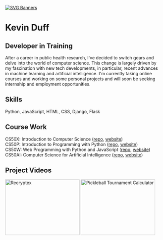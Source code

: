 [![SVG Banners](https://svg-banners.vercel.app/api?type=luminance&text1=KevinDuff_💻&width=900&height=150)](https://github.com/Akshay090/svg-banners)
# Kevin Duff
## Developer in Training

After a career in public health research, I've decided to switch gears and delve into the world of computer science. This change is largely driven by my fascination with new tech developments, in particular, recent advances in machine learning and artificial intelligence. I'm currently taking online courses and working on some personal projects and will soon be seeking internship and employment opportunities.

## Skills
Python, JavaScript, HTML, CSS, Django, Flask

## Course Work
CS50X: Introduction to Computer Science (<a href="https://github.com/kvnduff/CS50X/" target="_blank">repo</a>,
                                         <a href="https://cs50.harvard.edu/x/2022/" target="_blank">website</a>)<br>
CS50P: Introduction to Programming with Python (<a href="https://github.com/kvnduff/CS50P/" target="_blank">repo</a>,
                                                <a href="https://cs50.harvard.edu/python/2022//" target="_blank">website</a>)<br>
CS50W: Web Programming with Python and JavaScript (<a href="https://github.com/kvnduff/CS50W/" target="_blank">repo</a>,
                                                   <a href="https://cs50.harvard.edu/web/2020/" target="_blank">website</a>)<br>
CS50AI: Computer Science for Artificial Intelligence (<a href="https://github.com/kvnduff/CS50AI/" target="_blank">repo</a>,
                                                      <a href="https://cs50.harvard.edu/ai/2020/" target="_blank">website</a>)

## Project Videos
<div>
  <a href="http://www.youtube.com/watch?feature=player_embedded&v=M8JmcAFzFuo" target="_blank"><img src="http://img.youtube.com/vi/M8JmcAFzFuo/0.jpg" 
  alt="Recryptex" width="240" height="180" target="_blank"/></a>
  <a href="http://www.youtube.com/watch?feature=player_embedded&v=WHggJosI90s" target="_blank"><img src="http://img.youtube.com/vi/WHggJosI90s/0.jpg" 
  alt="Pickleball Tournament Calculator" width="240" height="180" target="_blank"/></a>
</div>
